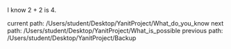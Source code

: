 I know 2 + 2 is 4.

current path: /Users/student/Desktop/YanitProject/What_do_you_know
next path: /Users/student/Desktop/YanitProject/What_is_possible
previous path: /Users/student/Desktop/YanitProject/Backup


